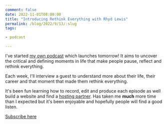 ```yaml
---
comment: false
date: 2022-11-01T08:00:00
title: "Introducing Rethink Everything with Rhyd Lewis"
permalink: /blog/2022/9/13/:slug
tags:

- podcast

---
```


I've started [my own podcast](https://rethinkeverything.show) which launches tomorrow! It aims to uncover
the critical and defining moments in life that make people pause, reflect and rethink everything. 

Each week, I'll interview a guest to understand more about their life, their career and that moment that made 
them rethink everything.

It's been fun learning how to record, edit and produce each episode as well build a website and find a [hosting 
partner](https://play.acast.com/s/rethink-everything). Has taken me **much** more time than I expected but it's been 
enjoyable and hopefully people will find a good listen.

[Subscribe here](https://subscribe.acast.com/63440d1a71ca7a0012e0f3d1)